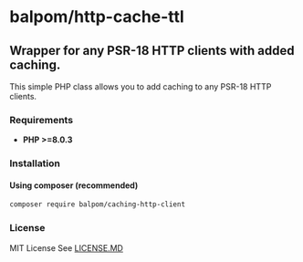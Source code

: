 # balpom/http-cache-ttl
## Wrapper for any PSR-18 HTTP clients with added caching.

This simple PHP class allows you to add caching to any PSR-18 HTTP clients.

### Requirements 
- **PHP >=8.0.3** 

### Installation
#### Using composer (recommended)
```bash
composer require balpom/caching-http-client
```

### License
MIT License See [LICENSE.MD](LICENSE.MD)
